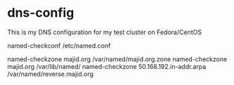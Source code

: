 # dns-config
This is my DNS configuration for my test cluster on Fedora/CentOS

named-checkconf /etc/named.conf

named-checkzone majid.org /var/named/majid.org.zone
named-checkzone majid.org  /var/lib/named/
named-checkzone 50.168.192.in-addr.arpa /var/named/reverse.majid.org
